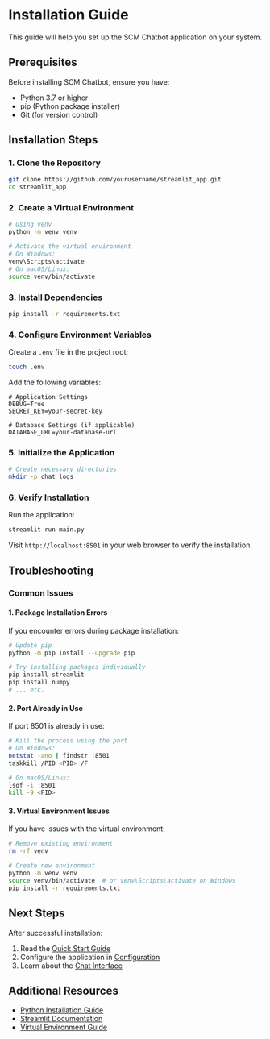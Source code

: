 # Installation Guide

This guide will help you set up the SCM Chatbot application on your system.

## Prerequisites

Before installing SCM Chatbot, ensure you have:

- Python 3.7 or higher
- pip (Python package installer)
- Git (for version control)

## Installation Steps

### 1. Clone the Repository

```bash
git clone https://github.com/yourusername/streamlit_app.git
cd streamlit_app
```

### 2. Create a Virtual Environment

```bash
# Using venv
python -m venv venv

# Activate the virtual environment
# On Windows:
venv\Scripts\activate
# On macOS/Linux:
source venv/bin/activate
```

### 3. Install Dependencies

```bash
pip install -r requirements.txt
```

### 4. Configure Environment Variables

Create a `.env` file in the project root:

```bash
touch .env
```

Add the following variables:

```env
# Application Settings
DEBUG=True
SECRET_KEY=your-secret-key

# Database Settings (if applicable)
DATABASE_URL=your-database-url
```

### 5. Initialize the Application

```bash
# Create necessary directories
mkdir -p chat_logs
```

### 6. Verify Installation

Run the application:

```bash
streamlit run main.py
```

Visit `http://localhost:8501` in your web browser to verify the installation.

## Troubleshooting

### Common Issues

#### 1. Package Installation Errors

If you encounter errors during package installation:

```bash
# Update pip
python -m pip install --upgrade pip

# Try installing packages individually
pip install streamlit
pip install numpy
# ... etc.
```

#### 2. Port Already in Use

If port 8501 is already in use:

```bash
# Kill the process using the port
# On Windows:
netstat -ano | findstr :8501
taskkill /PID <PID> /F

# On macOS/Linux:
lsof -i :8501
kill -9 <PID>
```

#### 3. Virtual Environment Issues

If you have issues with the virtual environment:

```bash
# Remove existing environment
rm -rf venv

# Create new environment
python -m venv venv
source venv/bin/activate  # or venv\Scripts\activate on Windows
pip install -r requirements.txt
```

## Next Steps

After successful installation:

1. Read the [Quick Start Guide](quickstart.md)
2. Configure the application in [Configuration](configuration.md)
3. Learn about the [Chat Interface](../user-guide/chat-interface.md)

## Additional Resources

- [Python Installation Guide](https://www.python.org/downloads/)
- [Streamlit Documentation](https://docs.streamlit.io/)
- [Virtual Environment Guide](https://docs.python.org/3/library/venv.html) 